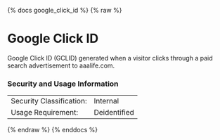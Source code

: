 {% docs google_click_id %}
{% raw %}

<a name="google_click_id"></a>
# Google Click ID
Google Click ID (GCLID) generated when a visitor clicks through a paid search 
advertisement to aaalife.com.

### Security and Usage Information
|     |     |
| --- | --- |
| Security Classification: | Internal |
| Usage Requirement:       | Deidentified |

{% endraw %}
{% enddocs %}